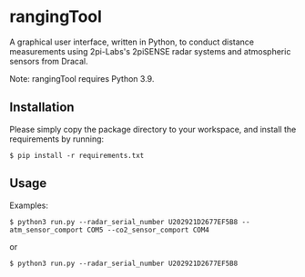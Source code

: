 # rangingTool
A graphical user interface, written in Python, to conduct distance measurements using 2pi-Labs's 2piSENSE radar systems
and atmospheric sensors from Dracal.

Note: rangingTool requires Python 3.9.

## Installation
Please simply copy the package directory to your workspace, and install the requirements by running:
```
$ pip install -r requirements.txt
```

## Usage
Examples:
```
$ python3 run.py --radar_serial_number U202921D2677EF5B8 --atm_sensor_comport COM5 --co2_sensor_comport COM4
```
or
```
$ python3 run.py --radar_serial_number U202921D2677EF5B8
```
